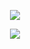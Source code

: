 <p align="center">
  <img src="https://github-readme-stats.vercel.app/api?username=MiTo0o&show_icons=true&theme=gotham" />
</p>
<p align="center">
  <img src="https://github-readme-streak-stats.herokuapp.com/?user=MiTo0o&theme=gotham" />
</p>
<!-- <p align="center">
  <img src="https://github-readme-stats.vercel.app/api/top-langs/?username=MiTo0o&layout=compact&theme=gotham" />
</p> -->

<!-- 

![MiTo0o's GitHub stats](https://github-readme-stats.vercel.app/api?username=MiTo0o&show_icons=true&theme=gotham)
[![GitHub Streak](https://github-readme-streak-stats.herokuapp.com/?user=MiTo0o&theme=gotham)](https://git.io/streak-stats)
![Top Langs](https://github-readme-stats.vercel.app/api/top-langs/?username=MiTo0o&layout=compact&theme=gotham)

 -->
